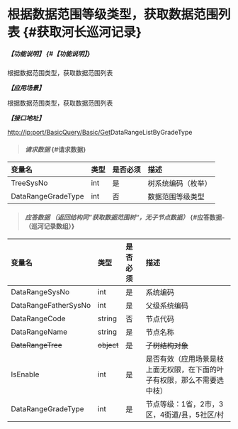 # 根据数据范围等级类型，获取数据范围列表 {#获取河长巡河记录}

##### _【功能说明】_ {#【功能说明】}

根据数据范围类型，获取数据范围列表

_**【应用场景】**_

根据数据范围类型，获取数据范围列表

_**【接口地址】**_

[http://ip:port/BasicQuery/](http://ip:port/HMQuery/PatrolRiver/GetPatrolRivers)[Basic](http://ip:port/HMQuery/PatrolRiver/GetPatrolRivers)[/Get](http://ip:port/HMQuery/PatrolRiver/GetPatrolRivers)DataRangeListByGradeType

> #### _请求数据_ {#请求数据}

| 变量名 | 类型 | 是否必须 | 描述 |
| :--- | :--- | :--- | :--- |
| TreeSysNo | int | 是 | 树系统编码（枚举） |
| DataRangeGradeType | int | 否 | 数据范围等级类型 |

> #### _应答数据 （返回结构同”获取数据范围树“，无子节点数据）_ {#应答数据-（巡河记录数组）}

| 变量名 | 类型 | 是否必须 | 描述 |
| :--- | :--- | :--- | :--- |
| DataRangeSysNo | int | 是 | 系统编码 |
| DataRangeFatherSysNo | int | 是 | 父级系统编码 |
| DataRangeCode | string | 否 | 节点代码 |
| DataRangeName | string | 是 | 节点名称 |
| ~~DataRangeTree~~ | ~~object~~ | ~~是~~ | ~~子树结构对象~~ |
| IsEnable | int | 是 | 是否有效（应用场景是枝上面无权限，在下面的叶子有权限，那么不需要选中枝） |
| DataRangeGradeType | int | 是 | 节点等级：1省，2市，3区，4街道/县，5社区/村 |




